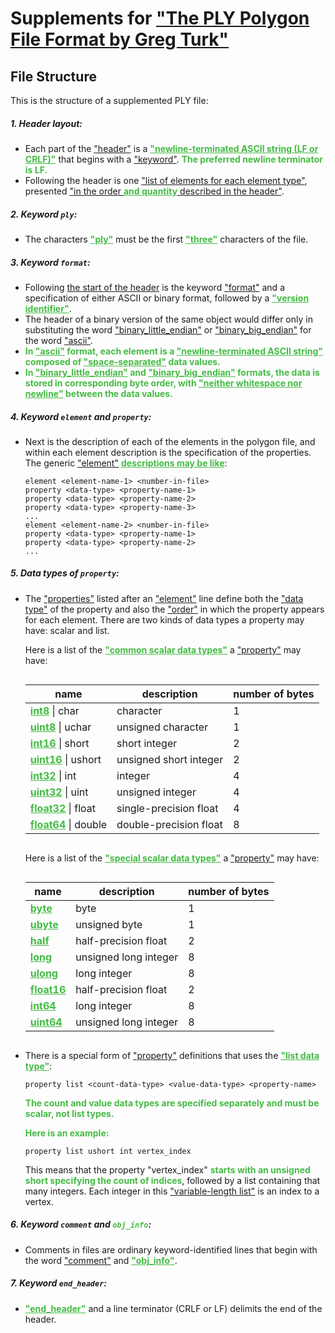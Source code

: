 <style>
table {
   display: inline-block;
}
.sup-add {
    color: #4b4 !important;
    font-weight: bolder !important;
}
.sup-del {
    color: #f66 !important;
    font-weight: bolder !important;
    text-decoration-line: line-through !important;
    text-decoration-thickness: 0.1em !important;
}
</style>

# Supplements for ["The PLY Polygon File Format by Greg Turk"](#the-ply-polygon-file-format-by-greg-turk)

## File Structure

This is the structure of a supplemented PLY file:

##### 1. Header layout:

- Each part of the <ins>"header"</ins> is a <ins class=sup-add>"newline-terminated ASCII string (LF or CRLF)"</ins> that begins with a <ins>"keyword"</ins>. <span class=sup-add>The preferred newline terminator is LF.</span>
- Following the header is one <ins>"list of elements for each element type"</ins>, presented <ins>"in the order </ins><ins class=sup-add>and quantity</ins><ins> described in the header"</ins>.

##### 2. Keyword `ply`:

- The characters <ins class=sup-add>"ply"</ins> must be the first <ins class=sup-add>"three"</ins> characters of the file.

##### 3. Keyword `format`:

- Following <ins>the start of the header</ins> is the keyword <ins>"format"</ins> and a specification of either ASCII or binary format, followed by a <ins class=sup-add>"version identifier"</ins>.
- The header of a binary version of the same object would differ only in substituting the word <ins>"binary_little_endian"</ins> or <ins>"binary_big_endian"</ins> for the word <ins>"ascii"</ins>.
- <span class=sup-add>In <ins>"ascii"</ins> format, each element is a <ins>"newline-terminated ASCII string"</ins> composed of <ins>"space-separated"</ins> data values.</span>
- <span class=sup-add>In <ins>"binary_little_endian"</ins> and <ins>"binary_big_endian"</ins> formats, the data is stored in corresponding byte order, with <ins>"neither whitespace nor newline"</ins> between the data values.</span>

##### 4. Keyword `element` and `property`:

- Next is the description of each of the elements in the polygon file, and within each element description is the specification of the properties. The generic <ins>"element"</ins> <ins class=sup-add>descriptions may be like</ins>:

  ```plaintext
  element <element-name-1> <number-in-file>
  property <data-type> <property-name-1>
  property <data-type> <property-name-2>
  property <data-type> <property-name-3>
  ...
  element <element-name-2> <number-in-file>
  property <data-type> <property-name-1>
  property <data-type> <property-name-2>
  ...
  ```

##### 5. Data types of `property`:

- The <ins>"properties"</ins> listed after an <ins>"element"</ins> line define both the <ins>"data type"</ins> of the property and also the <ins>"order"</ins> in which the property appears for each element. There are two kinds of data types a property may have: scalar and list.

  Here is a list of the <ins class=sup-add>"common scalar data types"</ins> a <ins>"property"</ins> may have:

  | name                                       | description            | number of bytes |
  | ------------------------------------------ | ---------------------- | --------------- |
  | <ins class=sup-add>int8</ins> \| char      | character              | 1               |
  | <ins class=sup-add>uint8</ins> \| uchar    | unsigned character     | 1               |
  | <ins class=sup-add>int16</ins> \| short    | short integer          | 2               |
  | <ins class=sup-add>uint16</ins> \| ushort  | unsigned short integer | 2               |
  | <ins class=sup-add>int32</ins> \| int      | integer                | 4               |
  | <ins class=sup-add>uint32</ins> \| uint    | unsigned integer       | 4               |
  | <ins class=sup-add>float32</ins> \| float  | single-precision float | 4               |
  | <ins class=sup-add>float64</ins> \| double | double-precision float | 8               |

  Here is a list of the <ins class=sup-add>"special scalar data types"</ins> a <ins>"property"</ins> may have:

  | name                             | description           | number of bytes |
  | -------------------------------- | --------------------- | --------------- |
  | <ins class=sup-add>byte</ins>    | byte                  | 1               |
  | <ins class=sup-add>ubyte</ins>   | unsigned byte         | 1               |
  | <ins class=sup-add>half</ins>    | half-precision float  | 2               |
  | <ins class=sup-add>long</ins>    | unsigned long integer | 8               |
  | <ins class=sup-add>ulong</ins>   | long integer          | 8               |
  | <ins class=sup-add>float16</ins> | half-precision float  | 2               |
  | <ins class=sup-add>int64</ins>   | long integer          | 8               |
  | <ins class=sup-add>uint64</ins>  | unsigned long integer | 8               |

- There is a special form of <ins>"property"</ins> definitions that uses the <ins class=sup-add>"list data type"</ins>:

  ```plaintext
  property list <count-data-type> <value-data-type> <property-name>
  ```

  <p class=sup-add>The count and value data types are specified separately and must be scalar, not list types.</p>

  <p class=sup-add>Here is an example:</p>

  ```plaintext
  property list ushort int vertex_index
  ```

  This means that the property "vertex_index" <span class=sup-add>starts with an unsigned short specifying the count of indices</span>, followed by a list containing that many integers. Each integer in this <ins>"variable-length list"</ins> is an index to a vertex.

##### 6. Keyword `comment` and <code class=sup-add>obj_info</code>:

- Comments in files are ordinary keyword-identified lines that begin with the word <ins>"comment"</ins> and <ins class=sup-add>"obj_info"</ins>.

##### 7. Keyword `end_header`:

- <ins class=sup-add>"end_header"</ins> and a line terminator (CRLF or LF) delimits the end of the header.
